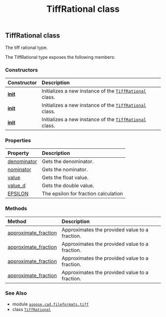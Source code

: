 ﻿---
title: TiffRational class
second_title: Aspose.CAD for Python via .NET API References
description: 
type: docs
weight: 30
url: /python-net/aspose.cad.fileformats.tiff/tiffrational/
is_root: false
---

## TiffRational class

The tiff rational type.



The TiffRational type exposes the following members:

### Constructors
| Constructor | Description |
| :- | :- |
| [__init__](/cad/python-net/aspose.cad.fileformats.tiff/tiffrational/__init__/#) | Initializes a new instance of the [`TiffRational`](/cad/python-net/aspose.cad.fileformats.tiff/tiffrational) class. |
| [__init__](/cad/python-net/aspose.cad.fileformats.tiff/tiffrational/__init__/#int) | Initializes a new instance of the [`TiffRational`](/cad/python-net/aspose.cad.fileformats.tiff/tiffrational) class. |
| [__init__](/cad/python-net/aspose.cad.fileformats.tiff/tiffrational/__init__/#int-int) | Initializes a new instance of the [`TiffRational`](/cad/python-net/aspose.cad.fileformats.tiff/tiffrational) class. |


### Properties
| Property | Description |
| :- | :- |
| [denominator](/cad/python-net/aspose.cad.fileformats.tiff/tiffrational/denominator) | Gets the denominator. |
| [nominator](/cad/python-net/aspose.cad.fileformats.tiff/tiffrational/nominator) | Gets the nominator. |
| [value](/cad/python-net/aspose.cad.fileformats.tiff/tiffrational/value) | Gets the float value. |
| [value_d](/cad/python-net/aspose.cad.fileformats.tiff/tiffrational/value_d) | Gets the double value. |
| [EPSILON](/cad/python-net/aspose.cad.fileformats.tiff/tiffrational/epsilon) | The epsilon for fraction calculation |


### Methods
| Method | Description |
| :- | :- |
| [approximate_fraction](/cad/python-net/aspose.cad.fileformats.tiff/tiffrational/approximate_fraction/#float-float) | Approximates the provided value to a fraction. |
| [approximate_fraction](/cad/python-net/aspose.cad.fileformats.tiff/tiffrational/approximate_fraction/#float) | Approximates the provided value to a fraction. |
| [approximate_fraction](/cad/python-net/aspose.cad.fileformats.tiff/tiffrational/approximate_fraction/#float-float) | Approximates the provided value to a fraction. |
| [approximate_fraction](/cad/python-net/aspose.cad.fileformats.tiff/tiffrational/approximate_fraction/#float) | Approximates the provided value to a fraction. |



### See Also
* module [`aspose.cad.fileformats.tiff`](..)
* class [`TiffRational`](/cad/python-net/aspose.cad.fileformats.tiff/tiffrational)
